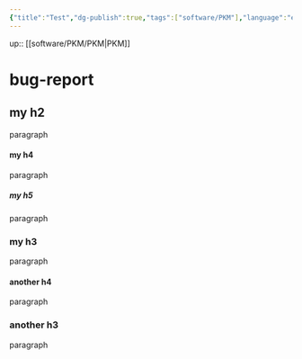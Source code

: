 ```yaml
---
{"title":"Test","dg-publish":true,"tags":["software/PKM"],"language":"en","permalink":"/software/pkm/test/","dgPassFrontmatter":true}
---
```


up:: [[software/PKM/PKM\|PKM]]

# bug-report
## my h2
paragraph
#### my h4
paragraph
##### my h5
paragraph
### my h3
paragraph
#### another h4
paragraph
### another h3
paragraph

